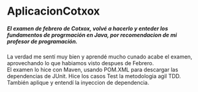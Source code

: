 # AplicacionCotxox 
##### El examen de febrero de Cotxox, volvé a hacerlo y enteder los fundamentos de progrmación en Java, por recomendacion de mi profesor de programación.  
La verdad me sentí muy bien y aprendé mucho cunado acabe el examen, aprovechando lo que habiamos visto despues de Febrero.  
El examen lo hice con Maven, usando POM.XML para descargar las dependencias de JUnit. Hice los casos Test la metodologia agil TDD.
También aplique y entendí la inyeccion de dependencia.
